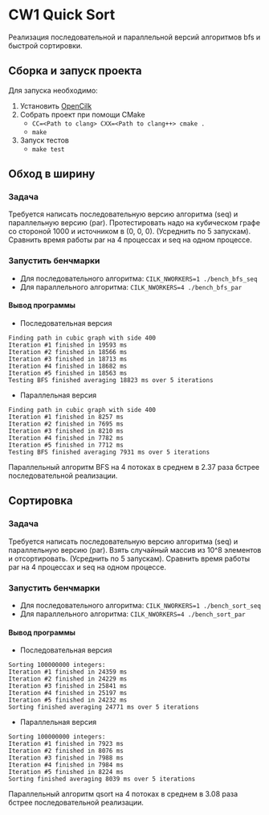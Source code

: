 # CW1 Quick Sort

Реализация последовательной и параллельной версий алгоритмов bfs и быстрой сортировки.

## Сборка и запуск проекта

Для запуска необходимо:
1. Установить [OpenCilk](https://github.com/OpenCilk/opencilk-project)
2. Собрать проект при помощи CMake 
   * `CC=<Path to clang> CXX=<Path to clang++> cmake .`
   * `make`
3. Запуск тестов
   * `make test`

## Обход в ширину

### Задача

Требуется написать
последовательную версию алгоритма (seq) и параллельную
версию (par). Протестировать надо на кубическом графе со стороной 1000
и источником в (0, 0, 0). (Усреднить по 5 запускам). Сравнить время
работы par на 4 процессах и seq на одном процессе.

### Запустить бенчмарки
* Для последовательного алгоритма: `CILK_NWORKERS=1 ./bench_bfs_seq`
* Для параллельного алгоритма: `CILK_NWORKERS=4 ./bench_bfs_par`

#### Вывод программы

* Последовательная версия

```
Finding path in cubic graph with side 400
Iteration #1 finished in 19593 ms
Iteration #2 finished in 18566 ms
Iteration #3 finished in 18713 ms
Iteration #4 finished in 18682 ms
Iteration #5 finished in 18563 ms
Testing BFS finished averaging 18823 ms over 5 iterations
```

* Параллельная версия

```
Finding path in cubic graph with side 400
Iteration #1 finished in 8257 ms
Iteration #2 finished in 7695 ms
Iteration #3 finished in 8210 ms
Iteration #4 finished in 7782 ms
Iteration #5 finished in 7712 ms
Testing BFS finished averaging 7931 ms over 5 iterations
```

Параллельный алгоритм BFS на 4 потоках в среднем в 2.37 раза бстрее последовательной реализации.


## Сортировка

### Задача

Требуется написать
последовательную версию алгоритма (seq) и параллельную
версию (par). Взять случайный массив из 10^8 элементов и
отсортировать. (Усреднить по 5 запускам). Сравнить время работы
par на 4 процессах и seq на одном процессе.

### Запустить бенчмарки

* Для последовательного алгоритма: `CILK_NWORKERS=1 ./bench_sort_seq`
* Для параллельного алгоритма: `CILK_NWORKERS=4 ./bench_sort_par`

#### Вывод программы

* Последовательная версия

```
Sorting 100000000 integers:
Iteration #1 finished in 24359 ms
Iteration #2 finished in 24229 ms
Iteration #3 finished in 25841 ms
Iteration #4 finished in 25197 ms
Iteration #5 finished in 24232 ms
Sorting finished averaging 24771 ms over 5 iterations
```

* Параллельная версия

```
Sorting 100000000 integers:
Iteration #1 finished in 7923 ms
Iteration #2 finished in 8076 ms
Iteration #3 finished in 7988 ms
Iteration #4 finished in 7984 ms
Iteration #5 finished in 8224 ms
Sorting finished averaging 8039 ms over 5 iterations
```

Параллельный алгоритм qsort на 4 потоках в среднем в 3.08 раза бстрее последовательной реализации.
